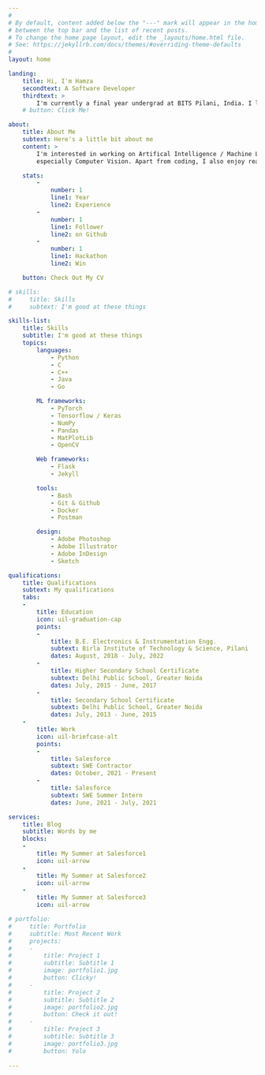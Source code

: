 ```yaml
---
#
# By default, content added below the "---" mark will appear in the home page
# between the top bar and the list of recent posts.
# To change the home page layout, edit the _layouts/home.html file.
# See: https://jekyllrb.com/docs/themes/#overriding-theme-defaults
#
layout: home

landing:
    title: Hi, I'm Hamza
    secondtext: A Software Developer
    thirdtext: >
        I'm currently a final year undergrad at BITS Pilani, India. I love working with code.
    # button: Click Me!

about:
    title: About Me
    subtext: Here's a little bit about me 
    content: >
        I'm interested in working on Artifical Intelligence / Machine Learning Projects - 
        especially Computer Vision. Apart from coding, I also enjoy reading and writing.

    stats:
        -
            number: 1
            line1: Year
            line2: Experience
        -
            number: 1
            line1: Follower 
            line2: on Github
        -
            number: 1 
            line1: Hackathon
            line2: Win

    button: Check Out My CV

# skills:
#     title: Skills
#     subtext: I'm good at these things

skills-list:
    title: Skills
    subtitle: I'm good at these things
    topics:
        languages:
            - Python
            - C
            - C++
            - Java
            - Go

        ML frameworks:
            - PyTorch
            - Tensorflow / Keras
            - NumPy
            - Pandas
            - MatPlotLib
            - OpenCV

        Web frameworks:
            - Flask
            - Jekyll

        tools:
            - Bash
            - Git & Github
            - Docker
            - Postman

        design:
            - Adobe Photoshop
            - Adobe Illustrator
            - Adobe InDesign
            - Sketch

qualifications:
    title: Qualifications
    subtext: My qualifications
    tabs:
    -
        title: Education
        icon: uil-graduation-cap
        points:
        -
            title: B.E. Electronics & Instrumentation Engg.
            subtext: Birla Institute of Technology & Science, Pilani
            dates: August, 2018 - July, 2022
        -
            title: Higher Secondary School Certificate
            subtext: Delhi Public School, Greater Noida
            dates: July, 2015 - June, 2017
        -
            title: Secondary School Certificate
            subtext: Delhi Public School, Greater Noida
            dates: July, 2013 - June, 2015
    -
        title: Work
        icon: uil-briefcase-alt
        points:
        -
            title: Salesforce
            subtext: SWE Contractor
            dates: October, 2021 - Present
        -
            title: Salesforce
            subtext: SWE Summer Intern
            dates: June, 2021 - July, 2021

services:
    title: Blog
    subtitle: Words by me
    blocks:
    -
        title: My Summer at Salesforce1
        icon: uil-arrow 
    -
        title: My Summer at Salesforce2
        icon: uil-arrow
    -
        title: My Summer at Salesforce3
        icon: uil-arrow

# portfolio:
#     title: Portfolio
#     subtitle: Most Recent Work
#     projects:
#     -
#         title: Project 1
#         subtitle: Subtitle 1
#         image: portfolio1.jpg
#         button: Clicky!
#     -
#         title: Project 2
#         subtitle: Subtitle 2
#         image: portfolio2.jpg
#         button: Check it out!
#     -
#         title: Project 3
#         subtitle: Subtitle 3
#         image: portfolio3.jpg
#         button: Yolo
     
---
```


